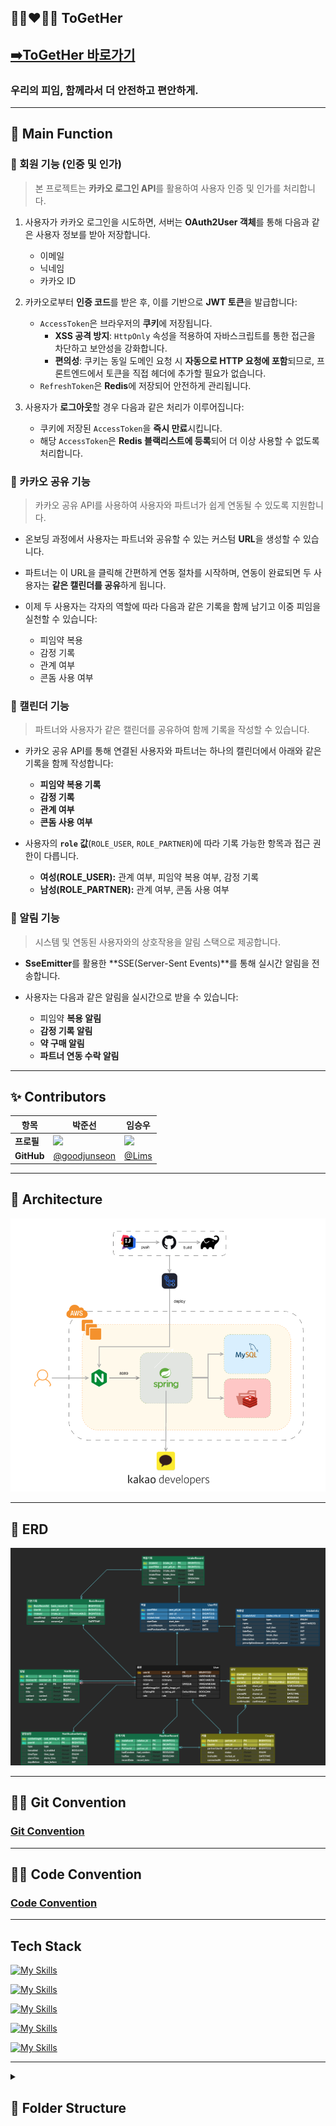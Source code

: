 ## 👩🏼‍❤️‍👨🏼 ToGetHer

## [➡️ToGetHer 바로가기](https://7-together.kro.kr/)
### 우리의 피임, 함께라서 더 안전하고 편안하게.
---

## 📌 Main Function

### **👤 회원 기능 (인증 및 인가)**

> 본 프로젝트는 **카카오 로그인 API**를 활용하여 사용자 인증 및 인가를 처리합니다.

1. 사용자가 카카오 로그인을 시도하면, 서버는 **OAuth2User 객체**를 통해 다음과 같은 사용자 정보를 받아 저장합니다.
    - 이메일  
    - 닉네임  
    - 카카오 ID  

2. 카카오로부터 **인증 코드**를 받은 후, 이를 기반으로 **JWT 토큰**을 발급합니다:
    - `AccessToken`은 브라우저의 **쿠키**에 저장됩니다.
        - **XSS 공격 방지**: `HttpOnly` 속성을 적용하여 자바스크립트를 통한 접근을 차단하고 보안성을 강화합니다.
        - **편의성**: 쿠키는 동일 도메인 요청 시 **자동으로 HTTP 요청에 포함**되므로, 프론트엔드에서 토큰을 직접 헤더에 추가할 필요가 없습니다.
    - `RefreshToken`은 **Redis**에 저장되어 안전하게 관리됩니다.

3. 사용자가 **로그아웃**할 경우 다음과 같은 처리가 이루어집니다:
    - 쿠키에 저장된 `AccessToken`을 **즉시 만료**시킵니다.
    - 해당 `AccessToken`은 **Redis 블랙리스트에 등록**되어 더 이상 사용할 수 없도록 처리합니다.

### 🔗 카카오 공유 기능

> 카카오 공유 API를 사용하여 사용자와 파트너가 쉽게 연동될 수 있도록 지원합니다.

- 온보딩 과정에서 사용자는 파트너와 공유할 수 있는 커스텀 **URL**을 생성할 수 있습니다.
- 파트너는 이 URL을 클릭해 간편하게 연동 절차를 시작하며, 연동이 완료되면 두 사용자는 **같은 캘린더를 공유**하게 됩니다.
- 이제 두 사용자는 각자의 역할에 따라 다음과 같은 기록을 함께 남기고 이중 피임을 실천할 수 있습니다:
  
    - 피임약 복용
    - 감정 기록
    - 관계 여부
    - 콘돔 사용 여부


### 📅 캘린더 기능

> 파트너와 사용자가 같은 캘린더를 공유하여 함께 기록을 작성할 수 있습니다.

- 카카오 공유 API를 통해 연결된 사용자와 파트너는 하나의 캘린더에서 아래와 같은 기록을 함께 작성합니다:
  
    - **피임약 복용 기록**
    - **감정 기록**
    - **관계 여부**
    - **콘돔 사용 여부**

- 사용자의 **`role` 값**(`ROLE_USER`, `ROLE_PARTNER`)에 따라 기록 가능한 항목과 접근 권한이 다릅니다.
  
    - **여성(ROLE_USER):** 관계 여부, 피임약 복용 여부, 감정 기록
    - **남성(ROLE_PARTNER):** 관계 여부, 콘돔 사용 여부

### 🔔 알림 기능

> 시스템 및 연동된 사용자와의 상호작용을 알림 스택으로 제공합니다.

- **SseEmitter**를 활용한 **SSE(Server-Sent Events)**를 통해 실시간 알림을 전송합니다.
- 사용자는 다음과 같은 알림을 실시간으로 받을 수 있습니다:
  
    - 피임약 **복용 알림**
    - **감정 기록 알림**
    - **약 구매 알림**
    - **파트너 연동 수락 알림**

---

## ✨ Contributors

| 항목       | 박준선 | 임승우 |
|------------|--------|--------|
| **프로필**   | <img src="https://github.com/goodjunseon.png" width="100"> | <img src="https://github.com/swoo0514.png" width="100"> |
| **GitHub**  | [@goodjunseon](https://github.com/goodjunseon) | [@Lims](https://github.com/swoo0514) |

---
## 💫 Architecture
![ToGetHer-Architecture.png](document/ToGetHer-Architecture.png)

---

## 📀 ERD

![ToGetHer-erd.png](document/ToGetHer-erd.png)

---

## 🤝🏻 Git Convention
### [Git Convention](document/GitConvention.md)

---
## 🤝🏻 Code Convention
### [Code Convention](document/CodeConvetion.md)

---
## Tech Stack
[![My Skills](https://skillicons.dev/icons?i=java,spring)](https://skillicons.dev)

[![My Skills](https://skillicons.dev/icons?i=mysql,redis)](https://skillicons.dev)

[![My Skills](https://skillicons.dev/icons?i=aws,linux,nginx)](https://skillicons.dev)

[![My Skills](https://skillicons.dev/icons?i=github,git,githubactions)](https://skillicons.dev)

[![My Skills](https://skillicons.dev/icons?i=idea,postman,figma,discord,notion)](https://skillicons.dev)

---
<details>
<summary> <h2>📁 Folder Structure</h2></summary>
    <div markdown="1">
<h3>도메인 중심 구조 설계(DDD 구조)</h3> 
        
```
├── java
│   └── com
│       └── together
│           └── backend
│               ├── ToGetHerApplication.java
│               ├── domain
│               │   ├── calendar
│               │   │   ├── controller
│               │   │   │   └── CalendarController.java
│               │   │   ├── dto
│               │   │   │   ├── CalendarDetailResponse.java
│               │   │   │   ├── CalendarRecordRequest.java
│               │   │   │   ├── CalendarRecordResponse.java
│               │   │   │   └── CalendarSummaryResponse.java
│               │   │   ├── model
│               │   │   │   └── entity
│               │   │   │       ├── BasicRecord.java
│               │   │   │       ├── CondomUsage.java
│               │   │   │       ├── IntakeRecord.java
│               │   │   │       ├── IntakeType.java
│               │   │   │       ├── MoodType.java
│               │   │   │       └── RelationRecord.java
│               │   │   ├── repository
│               │   │   │   ├── BasicRecordRepository.java
│               │   │   │   ├── IntakeRecordRepository.java
│               │   │   │   └── RelationRecordRepository.java
│               │   │   └── service
│               │   │       ├── CalendarService.java
│               │   │       └── IntakeRecordInitService.java
│               │   ├── couple
│               │   │   ├── controller
│               │   │   │   └── CoupleController.java
│               │   │   ├── model
│               │   │   │   ├── entity
│               │   │   │   │   ├── Couple.java
│               │   │   │   │   └── CoupleStatus.java
│               │   │   │   ├── request
│               │   │   │   │   ├── ConnectRequest.java
│               │   │   │   │   └── CoupleRequest.java
│               │   │   │   └── response
│               │   │   │       ├── ConnectResponse.java
│               │   │   │       └── CoupleResponse.java
│               │   │   ├── repository
│               │   │   │   └── CoupleRepository.java
│               │   │   └── service
│               │   │       └── CoupleService.java
│               │   ├── notification
│               │   │   ├── controller
│               │   │   │   ├── NotificationSettingsController.java
│               │   │   │   └── NotificationSseController.java
│               │   │   ├── model
│               │   │   │   ├── Notification.java
│               │   │   │   ├── NotificationSettings.java
│               │   │   │   ├── NotificationType.java
│               │   │   │   ├── intake
│               │   │   │   │   ├── request
│               │   │   │   │   │   └── IntakeRequest.java
│               │   │   │   │   └── response
│               │   │   │   │       └── IntakeResponse.java
│               │   │   │   └── notification
│               │   │   │       ├── request
│               │   │   │       │   ├── NotificationDayRequest.java
│               │   │   │       │   ├── NotificationEnabledRequest.java
│               │   │   │       │   └── NotificationTimeRequest.java
│               │   │   │       └── response
│               │   │   │           ├── NotificationDayResponse.java
│               │   │   │           ├── NotificationEnabledResponse.java
│               │   │   │           └── NotificationTimeResponse.java
│               │   │   ├── repository
│               │   │   │   ├── NotificationRepository.java
│               │   │   │   └── NotificationSettingsRepository.java
│               │   │   └── service
│               │   │       ├── NotificationService.java
│               │   │       ├── NotificationSettingsService.java
│               │   │       └── NotificationSseService.java
│               │   ├── pill
│               │   │   ├── controller
│               │   │   │   └── UserPillController.java
│               │   │   ├── model
│               │   │   │   ├── IntakeInfo.java
│               │   │   │   ├── IntakeOption.java
│               │   │   │   ├── UserPill.java
│               │   │   │   ├── request
│               │   │   │   │   └── UserPillRequest.java
│               │   │   │   └── response
│               │   │   │       ├── TodayPillResponse.java
│               │   │   │       ├── UserPillRemainResponse.java
│               │   │   │       └── UserPillResponse.java
│               │   │   ├── repository
│               │   │   │   ├── IntakeInfoRepository.java
│               │   │   │   └── UserPillRepository.java
│               │   │   └── service
│               │   │       └── UserPillService.java
│               │   ├── sharing
│               │   │   ├── controller
│               │   │   │   └── SharingController.java
│               │   │   ├── model
│               │   │   │   ├── Sharing.java
│               │   │   │   ├── request
│               │   │   │   │   ├── ConfirmRequest.java
│               │   │   │   │   └── SaveUrlRequest.java
│               │   │   │   └── response
│               │   │   │       ├── ConfirmResponse.java
│               │   │   │       └── SaveUrlResponse.java
│               │   │   ├── repository
│               │   │   │   └── SharingRepository.java
│               │   │   └── service
│               │   │       └── SharingService.java
│               │   └── user
│               │       ├── controller
│               │       │   ├── MainPageController.java
│               │       │   ├── UserAuthController.java
│               │       │   ├── UserController.java
│               │       │   └── UserRedirectionController.java
│               │       ├── model
│               │       │   ├── entity
│               │       │   │   ├── Role.java
│               │       │   │   └── User.java
│               │       │   ├── request
│               │       │   │   └── UserRequest.java
│               │       │   └── response
│               │       │       ├── MyPageResponse.java
│               │       │       ├── UserResponse.java
│               │       │       └── mainpageinfo
│               │       │           ├── PartnerInfoResponse.java
│               │       │           ├── PillInfoResponse.java
│               │       │           └── UserInfoResponse.java
│               │       ├── repository
│               │       │   └── UserRepository.java
│               │       └── service
│               │           ├── MainPageService.java
│               │           ├── UserAuthService.java
│               │           ├── UserDeleteService.java
│               │           └── UserProfileService.java
│               └── global
│                   ├── common
│                   │   ├── BaseResponse.java
│                   │   ├── BaseResponseStatus.java
│                   │   └── model
│                   │       └── BaseEntity.java
│                   ├── config
│                   │   ├── CorsMvcConfig.java
│                   │   ├── RedisConfig.java
│                   │   └── SecurityConfig.java
│                   └── security
│                       ├── jwt
│                       │   ├── JWTFilter.java
│                       │   ├── model
│                       │   │   ├── BlackListToken.java
│                       │   │   └── RefreshToken.java
│                       │   ├── service
│                       │   │   ├── BlackListTokenService.java
│                       │   │   └── JwtTokenService.java
│                       │   └── util
│                       │       ├── CookieUtil.java
│                       │       └── JWTUtil.java
│                       └── oauth2
│                           ├── CustomOAuth2UserService.java
│                           ├── CustomSuccessHandler.java
│                           └── dto
│                               ├── CustomOAuth2User.java
│                               ├── KakaoResponse.java
│                               ├── OAuth2Response.java
│                               └── UserDTO.java
└── resources
    ├── application-dev.yml
    ├── application-prod.yml
    └── application.yml
```
</div>
</details>



